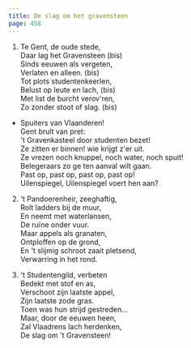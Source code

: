 ```yaml
---
title: De slag om het gravensteen
page: 458
---  
```



1. Te Gent, de oude stede,  
Daar lag het Gravensteen (bis)  
Sinds eeuwen als vergeten,  
Verlaten en alleen. (bis)  
Tot plots studentenkeerlen,  
Belust op leute en lach, (bis)  
Met list de burcht verov'ren,  
Zo zonder stoot of slag. (bis)  


- Spuiters van Vlaanderen!  
Gent brult van pret:  
't Gravenkasteel door studenten bezet!  
Ze zitten er binnen! wie krijgt z'er uit.  
Ze vrezen noch knuppel, noch water, noch spuit!  
Belegeraars zo ge ten aanval wilt gaan.  
Past op, past op, past op, past op!  
Uilenspiegel, Uilenspiegel voert hen aan?  


2. 't Pandoerenheir, zeeghaftig,  
Rolt ladders bij de muur,  
En neemt met waterlansen,  
De ruïne onder vuur.  
Maar appels als granaten,  
Ontploffen op de grond,  
En 't slijmig schroot zaait pletsend,  
Verwarring in het rond.  


3. 't Studentengild, verbeten  
Bedekt met stof en as,  
Verschoot zijn laatste appel,  
Zijn laatste zode gras.  
Toen was hun strijd gestreden...  
Maar, door de eeuwen heen,  
Zal Vlaadrens lach herdenken,  
De slag om 't Gravensteen!  